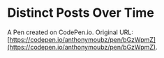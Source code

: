 # Distinct Posts Over Time

A Pen created on CodePen.io. Original URL: [https://codepen.io/anthonymoubz/pen/bGzWpmZ](https://codepen.io/anthonymoubz/pen/bGzWpmZ).

